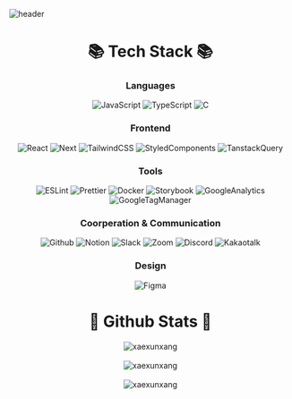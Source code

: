 ![header](https://capsule-render.vercel.app/api?type=venom&height=250&text=JaeJae's%20Github&fontSize=75&color=0:A6B1E1,100:424874&section=header&fontColor=F4EEFF)

<h1 align="center"> 📚 Tech Stack 📚 </h2>

<h3 align="center"> Languages </h3>
<div align="center">
  <img alt="JavaScript" src="https://img.shields.io/badge/-JavaScript-F7DF1E?style=for-the-badge&logo=JavaScript&logoColor=000000">
  <img alt="TypeScript" src="https://img.shields.io/badge/-Typescript-3178C6?style=for-the-badge&logo=TypeScript&logoColor=ffffff"/>  
  <img alt="C" src="https://img.shields.io/badge/-C-A8B9CC?style=for-the-badge&logo=C&logoColor=000000"/>
</div>

<h3 align="center"> Frontend </h3>
<div align="center">
  <img alt="React" src="https://img.shields.io/badge/-React-61DAFB?style=for-the-badge&logo=React&logoColor=000000"/>
  <img alt="Next" src="https://img.shields.io/badge/-Next-000000?style=for-the-badge&logo=nextdotjs&logoColor=FFFFFF"/>
  <img alt="TailwindCSS" src="https://img.shields.io/badge/-TailwindCSS-06B6D4?style=for-the-badge&logo=tailwindcss&logoColor=FFFFFF"/>
  <img alt="StyledComponents" src="https://img.shields.io/badge/-StyledComponents-DB7093?style=for-the-badge&logo=styledcomponents&logoColor=FFFFFF"/> 
  <img alt="TanstackQuery" src="https://img.shields.io/badge/-TanstackQuery-FF4154?style=for-the-badge&logo=reactquery&logoColor=FFFFFF"/>  
</div>

<h3 align="center"> Tools </h3>
<div align="center">
  <img alt="ESLint" src="https://img.shields.io/badge/-ESLint-4B32C3?style=for-the-badge&logo=eslint&logoColor=FFFFFF"/>
  <img alt="Prettier" src="https://img.shields.io/badge/-Prettier-F7B93E?style=for-the-badge&logo=prettier&logoColor=000000"/>
  <img alt="Docker" src="https://img.shields.io/badge/-Docker-2496ED?style=for-the-badge&logo=docker&logoColor=FFFFFF"/>
  <img alt="Storybook" src="https://img.shields.io/badge/-Storybook-FF4785?style=for-the-badge&logo=storybook&logoColor=FFFFFF"/>
  <img alt="GoogleAnalytics" src="https://img.shields.io/badge/-GA-E37400?style=for-the-badge&logo=googleanalytics&logoColor=FFFFFF"/>
  <img alt="GoogleTagManager" src="https://img.shields.io/badge/-GTM-246FDB?style=for-the-badge&logo=googletagmanager&logoColor=FFFFFF"/>
</div>

<h3 align="center"> Coorperation & Communication </h3>
<div align="center">
  <img alt="Github" src="https://img.shields.io/badge/-Github-181717?style=for-the-badge&logo=github&logoColor=FFFFFF"/>
  <img alt="Notion" src="https://img.shields.io/badge/-Notion-000000?style=for-the-badge&logo=notion&logoColor=FFFFFF"/>
  <img alt="Slack" src="https://img.shields.io/badge/-Slack-4A154B?style=for-the-badge&logo=slack&logoColor=FFFFFF"/>
  <img alt="Zoom" src="https://img.shields.io/badge/-Zoom-0B5CFF?style=for-the-badge&logo=zoom&logoColor=FFFFFF"/>
  <img alt="Discord" src="https://img.shields.io/badge/-Discord-5865F2?style=for-the-badge&logo=discord&logoColor=FFFFFF"/>
  <img alt="Kakaotalk" src="https://img.shields.io/badge/-Kakaotalk-FFCD00?style=for-the-badge&logo=kakaotalk&logoColor=000000"/>
</div>

<h3 align="center"> Design </h3>
<div align="center">
  <img alt="Figma" src="https://img.shields.io/badge/-Figma-F24E1E?style=for-the-badge&logo=figma&logoColor=FFFFFF"/>
</div>

<h1 align="center"> 👾 Github Stats 👾 </h1>

<div align="center">
  <img alt="xaexunxang" align="center" src="https://github-readme-stats.vercel.app/api/top-langs?username=xaexunxang&show_icons=true&locale=en&layout=compact" />
  </br></br>
  <img alt="xaexunxang" align="center" src="https://github-readme-stats.vercel.app/api?username=xaexunxang&show_icons=true&locale=en" />
  </br></br>
  <img alt="xaexunxang" align="center" src="https://github-readme-streak-stats.herokuapp.com/?user=xaexunxang&" />
</div>
